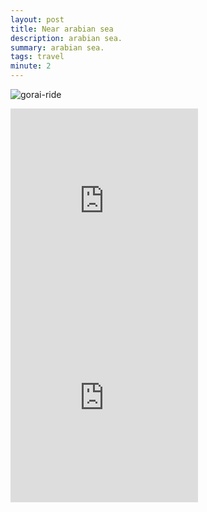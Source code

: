 ```yaml
---
layout: post
title: Near arabian sea
description: arabian sea.
summary: arabian sea.
tags: travel
minute: 2
---
```


![gorai-ride](https://i.imgur.com/Kd6H5zV.jpeg)

<iframe width="auto" height="315" src="https://www.youtube.com/embed/L1zdv2XSBo8" title="YouTube video player" frameborder="0" allow="accelerometer; autoplay; clipboard-write; encrypted-media; gyroscope; picture-in-picture" allowfullscreen></iframe>
<br/>
<iframe width="auto" height="315" src="https://www.youtube.com/embed/IHQOyzF1OdA" title="YouTube video player" frameborder="0" allow="accelerometer; autoplay; clipboard-write; encrypted-media; gyroscope; picture-in-picture" allowfullscreen></iframe>